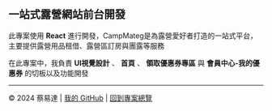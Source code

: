 ## 一站式露營網站前台開發
 
此專案使用 **React** 進行開發，CampMateg是為露營愛好者打造的一站式平台，主要提供露營用品租借、露營區訂房與團露等服務

在此專案中，我負責 **UI視覺設計** 、 **首頁** 、 **領取優惠券專區** 與 **會員中心-我的優惠券** 的切板以及功能開發

---

© 2024 蔡易達 | [我的 GitHub](https://github.com/sth-of-yidatsai) | [回到專案總覽](https://github.com/sth-of-yidatsai/My-Project-Dashboard/tree/main)
